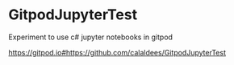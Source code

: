 # GitpodJupyterTest
Experiment to use c# jupyter notebooks in gitpod

https://gitpod.io#https://github.com/calaldees/GitpodJupyterTest
